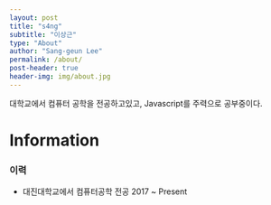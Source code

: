 ```yaml
---
layout: post
title: "s4ng"
subtitle: "이상근"
type: "About"
author: "Sang-geun Lee"
permalink: /about/
post-header: true
header-img: img/about.jpg
---
```


대학교에서 컴퓨터 공학을 전공하고있고, Javascript를 주력으로 공부중이다.

# Information

### 이력

- 대진대학교에서 컴퓨터공학 전공 2017 ~ Present

<br />
